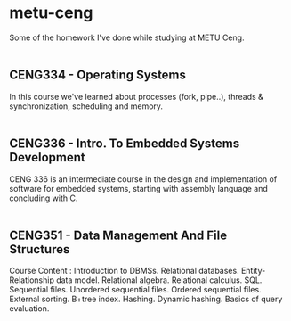 # metu-ceng
Some of the homework I've done while studying at METU Ceng.  
<br/>

## CENG334 - Operating Systems
In this course we've learned about processes (fork, pipe..), threads & synchronization, scheduling and memory.  
<br/>

## CENG336 - Intro. To Embedded Systems Development
CENG 336 is an intermediate course in the design and implementation of software for embedded systems, starting with assembly language and concluding with C.  
<br/>

## CENG351 - Data Management And File Structures
Course Content : Introduction to DBMSs. Relational databases. Entity-Relationship data model. Relational algebra. Relational calculus. SQL. Sequential files. Unordered sequential files. Ordered sequential files. External sorting. B+tree index. Hashing. Dynamic hashing. Basics of query evaluation.  
